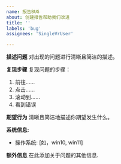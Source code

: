 ```yaml
---
name: 报告BUG
about: 创建报告帮助我们改进
title: ''
labels: 'bug'
assignees: 'SingleVrUser'

---
```


**描述问题**
对出现的问题进行清晰且简洁的描述。

**复现步骤**
复现问题的步骤：
1. 前往……
2. 点击……
3. 滚动到……
4. 看到错误

**期望行为**
清晰且简洁地描述你期望发生什么。

**系统信息:**
 - 操作系统: [如，win10, win11]

**额外信息**
在此添加关于问题的其他信息.
